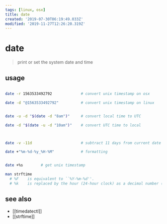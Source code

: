 ```yaml
---
tags: [linux, osx]
title: date
created: '2019-07-30T06:19:49.033Z'
modified: '2019-11-27T12:26:20.319Z'
---
```


# date

> print or set the system date and time

## usage
```sh

date -r 1563533492792             # convert unix timestamp on osx

date -d "@1563533492792"          # convert unix timestamp on linux


date -u -d "$(date -d "8am")"     # convert local time to UTC

date -d "$(date -u -d "10am")"    # convert UTC time to local



date -v -11d                      # subtract 11 days from current date

date +"%m-%d-%y_%H-%M"            # formatting


date +%s        # get unix timestamp
```

```sh
man strftime
  # %F    is equivalent to ``%Y-%m-%d''.
  # %k    is replaced by the hour (24-hour clock) as a decimal number (0-23); single digits are preceded by a blank.
```

## see also
- [[timedatectl]]
- [[strftime]]
